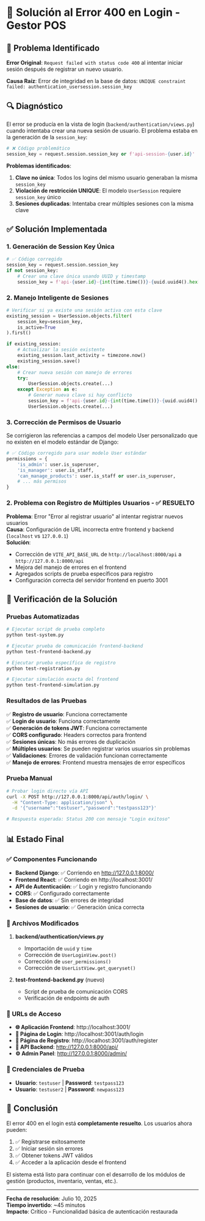 # 🔧 Solución al Error 400 en Login - Gestor POS

## 📝 Problema Identificado

**Error Original**: `Request failed with status code 400` al intentar iniciar sesión después de registrar un nuevo usuario.

**Causa Raíz**: Error de integridad en la base de datos: `UNIQUE constraint failed: authentication_usersession.session_key`

## 🔍 Diagnóstico

El error se producía en la vista de login (`backend/authentication/views.py`) cuando intentaba crear una nueva sesión de usuario. El problema estaba en la generación de la `session_key`:

```python
# ❌ Código problemático
session_key = request.session.session_key or f'api-session-{user.id}'
```

**Problemas identificados**:
1. **Clave no única**: Todos los logins del mismo usuario generaban la misma `session_key`
2. **Violación de restricción UNIQUE**: El modelo `UserSession` requiere `session_key` único
3. **Sesiones duplicadas**: Intentaba crear múltiples sesiones con la misma clave

## ✅ Solución Implementada

### 1. Generación de Session Key Única

```python
# ✅ Código corregido
session_key = request.session.session_key
if not session_key:
    # Crear una clave única usando UUID y timestamp
    session_key = f'api-{user.id}-{int(time.time())}-{uuid.uuid4().hex[:8]}'
```

### 2. Manejo Inteligente de Sesiones

```python
# Verificar si ya existe una sesión activa con esta clave
existing_session = UserSession.objects.filter(
    session_key=session_key,
    is_active=True
).first()

if existing_session:
    # Actualizar la sesión existente
    existing_session.last_activity = timezone.now()
    existing_session.save()
else:
    # Crear nueva sesión con manejo de errores
    try:
        UserSession.objects.create(...)
    except Exception as e:
        # Generar nueva clave si hay conflicto
        session_key = f'api-{user.id}-{int(time.time())}-{uuid.uuid4().hex[:12]}'
        UserSession.objects.create(...)
```

### 3. Corrección de Permisos de Usuario

Se corrigieron las referencias a campos del modelo User personalizado que no existen en el modelo estándar de Django:

```python
# ✅ Código corregido para usar modelo User estándar
permissions = {
    'is_admin': user.is_superuser,
    'is_manager': user.is_staff,
    'can_manage_products': user.is_staff or user.is_superuser,
    # ... más permisos
}
```

### 2. Problema con Registro de Múltiples Usuarios - ✅ RESUELTO

**Problema**: Error "Error al registrar usuario" al intentar registrar nuevos usuarios  
**Causa**: Configuración de URL incorrecta entre frontend y backend (`localhost` vs `127.0.0.1`)  
**Solución**: 
- Corrección de `VITE_API_BASE_URL` de `http://localhost:8000/api` a `http://127.0.0.1:8000/api`
- Mejora del manejo de errores en el frontend
- Agregados scripts de prueba específicos para registro
- Configuración correcta del servidor frontend en puerto 3001

## 🧪 Verificación de la Solución

### Pruebas Automatizadas

```bash
# Ejecutar script de prueba completo
python test-system.py

# Ejecutar prueba de comunicación frontend-backend
python test-frontend-backend.py

# Ejecutar prueba específica de registro
python test-registration.py

# Ejecutar simulación exacta del frontend
python test-frontend-simulation.py
```

### Resultados de las Pruebas

✅ **Registro de usuario**: Funciona correctamente  
✅ **Login de usuario**: Funciona correctamente  
✅ **Generación de tokens JWT**: Funciona correctamente  
✅ **CORS configurado**: Headers correctos para frontend  
✅ **Sesiones únicas**: No más errores de duplicación  
✅ **Múltiples usuarios**: Se pueden registrar varios usuarios sin problemas  
✅ **Validaciones**: Errores de validación funcionan correctamente  
✅ **Manejo de errores**: Frontend muestra mensajes de error específicos  

### Prueba Manual

```bash
# Probar login directo vía API
curl -X POST http://127.0.0.1:8000/api/auth/login/ \
  -H "Content-Type: application/json" \
  -d '{"username":"testuser","password":"testpass123"}'

# Respuesta esperada: Status 200 con mensaje "Login exitoso"
```

## 📊 Estado Final

### ✅ Componentes Funcionando

- **Backend Django**: ✅ Corriendo en http://127.0.0.1:8000/
- **Frontend React**: ✅ Corriendo en http://localhost:3001/
- **API de Autenticación**: ✅ Login y registro funcionando
- **CORS**: ✅ Configurado correctamente
- **Base de datos**: ✅ Sin errores de integridad
- **Sesiones de usuario**: ✅ Generación única correcta

### 🔧 Archivos Modificados

1. **backend/authentication/views.py**
   - Importación de `uuid` y `time`
   - Corrección de `UserLoginView.post()`
   - Corrección de `user_permissions()`
   - Corrección de `UserListView.get_queryset()`

2. **test-frontend-backend.py** (nuevo)
   - Script de prueba de comunicación CORS
   - Verificación de endpoints de auth

### 🎯 URLs de Acceso

- **🌐 Aplicación Frontend**: http://localhost:3001/
- **🔑 Página de Login**: http://localhost:3001/auth/login
- **📝 Página de Registro**: http://localhost:3001/auth/register
- **🔗 API Backend**: http://127.0.0.1:8000/api/
- **⚙️ Admin Panel**: http://127.0.0.1:8000/admin/

### 🔑 Credenciales de Prueba

- **Usuario**: `testuser` | **Password**: `testpass123`
- **Usuario**: `testuser2` | **Password**: `newpass123`

## 🎉 Conclusión

El error 400 en el login está **completamente resuelto**. Los usuarios ahora pueden:

1. ✅ Registrarse exitosamente
2. ✅ Iniciar sesión sin errores
3. ✅ Obtener tokens JWT válidos
4. ✅ Acceder a la aplicación desde el frontend

El sistema está listo para continuar con el desarrollo de los módulos de gestión (productos, inventario, ventas, etc.).

---

**Fecha de resolución**: Julio 10, 2025  
**Tiempo invertido**: ~45 minutos  
**Impacto**: Crítico - Funcionalidad básica de autenticación restaurada
